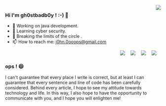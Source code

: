 <img align="right" src="https://github-readme-stats.vercel.app/api?username=gh0stbadb0y&show_icons=true&icon_color=CE1D2D&text_color=718096&bg_color=ffffff&hide_title=true" />


### Hi I'm gh0stbadb0y ! :-) 👋

- 🔭 Working on java development. 
- 🌱 Learning cyber security.
- 🤔 Breaking the limits of the circle .
- 📫 How to reach me: j0hn.0ooops@gmail.com

<div align="right">
  <a href="https://blog.csdn.net/gh0stbadb0y"><img src="https://img.shields.io/badge/CSDN-%E7%8E%A9%E5%A4%A7%E5%A4%A7-yellow" /></a>&emsp;
  <a href="https://juejin.cn/user/871251330475735"><img src="https://img.shields.io/badge/%E7%A8%80%E5%9C%9F%E6%8E%98%E9%87%91-%E7%8E%A9%E5%A4%A7%E5%A4%A7-orange" /></a>&emsp;
  <a href="https://leetcode.cn/u/ghostbadboy/"><img src="https://img.shields.io/badge/LeeCode-%E7%8E%A9%E5%A4%A7%E5%A4%A7-blue" /></a>&emsp;
  <a href="https://www.zhihu.com/people/gh0stbadb0y"><img src="https://img.shields.io/badge/%E7%9F%A5%E4%B9%8E-%E7%8E%A9%E5%A4%A7%E5%A4%A7-lightgrey" /></a>&emsp;
</div>

### ops ! 😄

  I can't guarantee that every place I write is correct, but at least I can guarantee that every sentence and line of code has been carefully considered. Behind every article, I hope to see my attitude towards technology and life. In this way, I also hope to have the opportunity to communicate with you, and I hope you will enlighten me!
